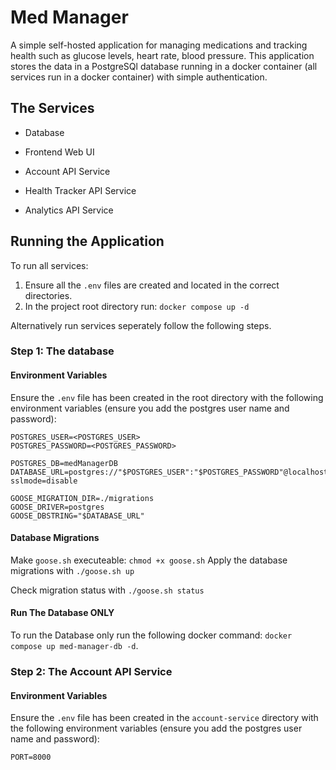 # Med Manager

A simple self-hosted application for managing medications and tracking health such as glucose levels, heart rate, blood pressure.
This application stores the data in a PostgreSQl database running in a docker container (all services run in a docker container) with simple authentication.

## The Services
- Database

- Frontend Web UI

- Account API Service
- Health Tracker API Service
- Analytics API Service

## Running the Application
To run all services:
1. Ensure all the `.env` files are created and located in the correct directories.
2. In the project root directory run: `docker compose up -d`

Alternatively run services seperately follow the following steps.

### Step 1: The database
#### Environment Variables
Ensure the `.env` file has been created in the root directory with the following environment variables (ensure you add the postgres user name and password):

```
POSTGRES_USER=<POSTGRES_USER>
POSTGRES_PASSWORD=<POSTGRES_PASSWORD>

POSTGRES_DB=medManagerDB
DATABASE_URL=postgres://"$POSTGRES_USER":"$POSTGRES_PASSWORD"@localhost/"$POSTGRES_DB"?sslmode=disable

GOOSE_MIGRATION_DIR=./migrations
GOOSE_DRIVER=postgres
GOOSE_DBSTRING="$DATABASE_URL"
```

#### Database Migrations
Make `goose.sh` executeable: `chmod +x goose.sh`
Apply the database migrations with `./goose.sh up`

Check migration status with `./goose.sh status`

#### Run The Database ONLY
To run the Database only run the following docker command: `docker compose up med-manager-db -d`.

### Step 2: The Account API Service
#### Environment Variables
Ensure the `.env` file has been created in the `account-service` directory with the following environment variables (ensure you add the postgres user name and password):

```
PORT=8000
```